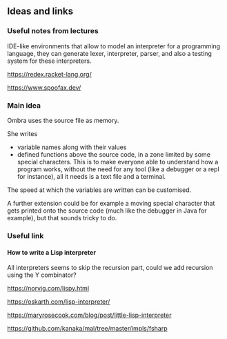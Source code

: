 ## Ideas and links

### Useful notes from lectures

IDE-like environments that allow to model an interpreter for a programming language, they can generate lexer, interpreter, parser, and also
a testing system for these interpreters.

https://redex.racket-lang.org/

https://www.spoofax.dev/

### Main idea

Ombra uses the source file as memory.

She writes 
 * variable names along with their values
 * defined functions
above the source code, in a zone limited by some special characters. This is to make everyone able to understand how a program works, without the need
for any tool (like a debugger or a repl for instance), all it needs is a text file and a terminal.

The speed at which the variables are written can be customised.

A further extension could be for example a moving special character that gets printed onto the source code (much like the debugger in Java for example), 
but that sounds tricky to do.

### Useful link

#### How to write a Lisp interpreter

All interpreters seems to skip the recursion part, could we add recursion using the Y combinator?

https://norvig.com/lispy.html

https://oskarth.com/lisp-interpreter/

https://maryrosecook.com/blog/post/little-lisp-interpreter

https://github.com/kanaka/mal/tree/master/impls/fsharp
